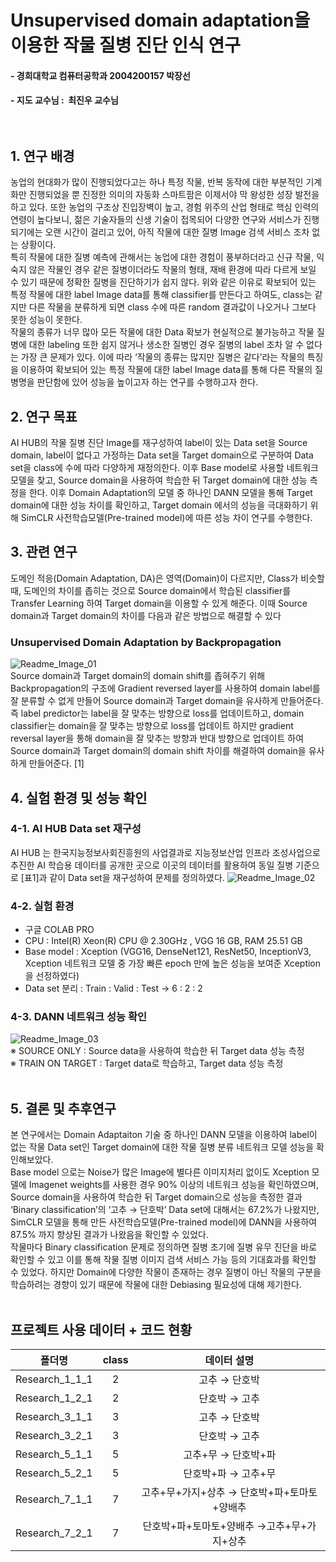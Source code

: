 # Unsupervised domain adaptation을 이용한 작물 질병 진단 인식 연구
#### - 경희대학교 컴퓨터공학과 2004200157 박장선
#### - 지도 교수님 : &nbsp;최진우 교수님 <br/> <br/> <br/>

## 1. 연구 배경  <br/>
농업의 현대화가 많이 진행되었다고는 하나 특정 작물, 반복 동작에 대한 부분적인 기계화만 진행되었을 뿐 진정한 의미의 자동화 스마트팜은 이제서야 막 왕성한 성장 발전을 하고 있다. 또한 농업의 구조상 진입장벽이 높고, 경험 위주의 산업 형태로 핵심 인력의 연령이 높다보니, 젊은 기술자들의 신생 기술이 접목되어 다양한 연구와 서비스가 진행되기에는 오랜 시간이 걸리고 있어, 아직 작물에 대한 질병 Image 검색 서비스 조차 없는 상황이다. <br/>
특히 작물에 대한 질병 예측에 관해서는 농업에 대한 경험이 풍부하더라고 신규 작물, 익숙지 않은 작물인 경우 같은 질병이더라도 작물의 형태, 재배 환경에 따라 다르게 보일 수 있기 때문에 정확한 질병을 진단하기가 쉽지 않다. 위와 같은 이유로 확보되어 있는 특정 작물에 대한 label Image data를 통해 classifier를 만든다고 하여도, class는 같지만 다른 작물을 분류하게 되면 class 수에 따른 random 결과값이 나오거나 그보다 못한 성능이 못한다. <br/>
작물의 종류가 너무 많아 모든 작물에 대한 Data 확보가 현실적으로 불가능하고 작물 질병에 대한 labeling 또한 쉽지 않거나 생소한 질병인 경우 질병의 label 조차 알 수 없다는 가장 큰 문제가 있다. 이에 따라 ‘작물의 종류는 많지만 질병은 같다’라는 작물의 특징을 이용하여 확보되어 있는 특정 작물에 대한 label Image data를 통해 다른 작물의 질병명을 판단함에 있어 성능을 높이고자 하는 연구를 수행하고자 한다. <br/>

## 2. 연구 목표  <br/>
AI HUB의 작물 질병 진단 Image를 재구성하여 label이 있는 Data set을 Source domain, label이 없다고 가정하는 Data set을 Target domain으로 구분하여 Data set을 class에 수에 따라 다양하게 재정의한다. 이후 Base model로 사용할 네트워크 모델을 찾고, Source domain을 사용하여 학습한 뒤 Target domain에 대한 성능 측정을 한다. 
이후 Domain Adaptation의 모델 중 하나인 DANN 모델을 통해 Target domain에 대한 성능 차이를 확인하고, Target domain 에서의 성능을 극대화하기 위해 SimCLR 사전학습모델(Pre-trained model)에 따른 성능 차이 연구를 수행한다. <br/>

## 3. 관련 연구 <br/>
도메인 적응(Domain Adaptation, DA)은 영역(Domain)이 다르지만, Class가 비슷할 때, 도메인의 차이를 좁히는 것으로 Source domain에서 학습된 classifier를 Transfer Learning 하여 Target domain을 이용할 수 있게 해준다. 이때 Source domain과 Target domain의 차이를 다음과 같은 방법으로 해결할 수 있다
  
### Unsupervised Domain Adaptation by Backpropagation <br/>
![Readme_Image_01](https://raw.githubusercontent.com/DANBEE-MASTER/2021-2-capstone-design2/main/README_Image/Readme_Image_01.gif) <br/>
Source domain과 Target domain의 domain shift를 좁혀주기 위해 Backpropagation의 구조에 Gradient reversed layer를 사용하여 domain label를 잘 분류할 수 없게 만들어 Source domain과 Target domain을 유사하게 만들어준다. 즉 label predictor는 label을 잘 맞추는 방향으로 loss를 업데이트하고, domain classifier는 domain을 잘 맞추는 방향으로 loss를 업데이트 하지만 gradient reversal layer을 통해 domain을 잘 맞추는 방향과 반대 방향으로 업데이트 하여 Source domain과 Target domain의 domain shift 차이를 해결하여 domain을 유사하게 만들어준다. [1]

## 4. 실험 환경 및 성능 확인 <br/>
### 4-1. AI HUB Data set 재구성 <br/>
AI HUB 는 한국지능정보사회진흥원의 사업결과로 지능정보산업 인프라 조성사업으로 추진한 AI 학습용 데이터를 공개한 곳으로 이곳의 데이터를 활용하여 동일 질병 기준으로 [표1]과 같이 Data set을 재구성하여 문제를 정의하였다. 
![Readme_Image_02](https://raw.githubusercontent.com/DANBEE-MASTER/2021-2-capstone-design2/main/README_Image/Readme_Image_02.png) <br/>

### 4-2. 실험 환경 <br/>
- 구글 COLAB PRO
- CPU : Intel(R) Xeon(R) CPU @ 2.30GHz , VGG 16 GB, RAM 25.51 GB
- Base model : Xception (VGG16, DenseNet121, ResNet50, InceptionV3, Xception 네트워크 모델 중 가장 빠른 epoch 만에 높은 성능을 보여준 Xception을 선정하였다)
- Data set 분리 : Train : Valid : Test   →   6  :  2  :  2

### 4-3. DANN 네트워크 성능 확인 <br>
![Readme_Image_03](https://raw.githubusercontent.com/DANBEE-MASTER/2021-2-capstone-design2/main/README_Image/Readme_Image_03.png) <br/>
※ SOURCE ONLY : Source data을 사용하여 학습한 뒤 Target data 성능 측정 <br/>
※ TRAIN ON TARGET : Target data로 학습하고, Target data 성능 측정 <br/>
<br>

## 5. 결론 및 추후연구 <br/>
본 연구에서는 Domain Adaptaiton 기술 중 하나인 DANN 모델을 이용하여 label이 없는 작물 Data set인 Target domain에 대한 작물 질병 분류 네트워크 모델 성능을 확인해보았다. <br/>
Base model 으로는 Noise가 많은 Image에 별다른 이미지처리 없이도 Xception 모델에 Imagenet weights를 사용한 경우 90% 이상의 네트워크 성능을 확인하였으며, Source domain을 사용하여 학습한 뒤 Target domain으로 성능을 측정한 결과 ‘Binary classification’의 ‘고추 → 단호박’ Data set에 대해서는 67.2%가 나왔지만, SimCLR 모델을 통해 만든 사전학습모델(Pre-trained model)에 DANN을 사용하여 87.5% 까지 향상된 결과가 나왔음을 확인할 수 있었다. <br/>
작물마다 Binary classification 문제로 정의하면 질병 초기에 질병 유무 진단을 바로 확인할 수 있고 이를 통해 작물 질병 이미지 검색 서비스 가능 등의 기대효과를 확인할 수 있었다. 하지만 Domain에 다양한 작물이 존재하는 경우 질병이 아닌 작물의 구분을 학습하려는 경향이 있기 때문에 작물에 대한 Debiasing 필요성에 대해 제기한다. <br/>               <br>
## 프로젝트 사용 데이터 + 코드 현황 <br/>
|폴더명|class|데이터 설명|
|:------:|:------:|:------:|
|Research_1_1_1|2|고추   →   단호박|
|Research_1_2_1|2|단호박   →   고추|
|Research_3_1_1|3|고추   →   단호박|
|Research_3_2_1|3|단호박   →   고추|
|Research_5_1_1|5|고추+무   →   단호박+파|
|Research_5_2_1|5|단호박+파   →   고추+무|
|Research_7_1_1|7|고추+무+가지+상추   →   단호박+파+토마토+양배추|
|Research_7_2_1|7|단호박+파+토마토+양배추   →고추+무+가지+상추|
